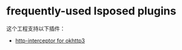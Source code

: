 # frequently-used lsposed plugins

这个工程支持以下插件：

- [http-interceptor for okhttp3](./http-interceptor/README.md)